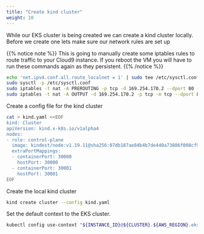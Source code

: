 ```yaml
---
title: "Create kind cluster"
weight: 10
---
```


While our EKS cluster is being created we can create a kind cluster locally.
Before we create one lets make sure our network rules are set up

{{% notice note %}}
This is going to manually create some iptables rules to route traffic to your Cloud9 instance.
If you reboot the VM you will have to run these commands again as they persistent.
{{% /notice %}}

```bash
echo 'net.ipv4.conf.all.route_localnet = 1' | sudo tee /etc/sysctl.conf
sudo sysctl -p /etc/sysctl.conf
sudo iptables -t nat -A PREROUTING -p tcp -d 169.254.170.2 --dport 80 -j DNAT --to-destination 127.0.0.1:51679
sudo iptables -t nat -A OUTPUT -d 169.254.170.2 -p tcp -m tcp --dport 80 -j REDIRECT --to-ports 51679
```

Create a config file for the kind cluster

```bash
cat > kind.yaml <<EOF
kind: Cluster
apiVersion: kind.x-k8s.io/v1alpha4
nodes:
- role: control-plane
  image: kindest/node:v1.19.11@sha256:07db187ae84b4b7de440a73886f008cf903fcf5764ba8106a9fd5243d6f32729
  extraPortMappings:
  - containerPort: 30000
    hostPort: 30000
  - containerPort: 30001
    hostPort: 30001
EOF
```

Create the local kind cluster

```bash
kind create cluster --config kind.yaml
```

Set the default context to the EKS cluster.

```bash
kubectl config use-context "${INSTANCE_ID}@${CLUSTER}.${AWS_REGION}.eksctl.io"
```